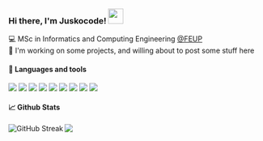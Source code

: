 ### Hi there, I'm Juskocode! <img src="https://raw.githubusercontent.com/MartinHeinz/MartinHeinz/master/wave.gif" width="30px">

<!--- Brief description ---> 
:computer: MSc in Informatics and Computing Engineering [@FEUP](https://sigarra.up.pt/feup/pt/web_page.inicial) <br />
:telescope: I'm working on some projects, and willing about to post some stuff here <br />

#### :wrench: Languages and tools 

<p>
  
  <!--- OS ---> 
  <img src="https://img.shields.io/badge/OS-Linux-informational?style=flat&logo=Linux&logoColor=white&color=AF8FE9">
  <img src="https://img.shields.io/badge/Shell-Bash-informational?style=flat&logo=GNU-Bash&logoColor=white&color=AF8FE9">
    
  <!--- Tools --->   
  <img src="https://img.shields.io/badge/Tools-Git-informational?style=flat&logo=Git&logoColor=white&color=AF8FE9">
  
  <!--- Editors --->
  <img src="https://img.shields.io/badge/Editor-Visual%20Studio%20Code-informational?style=flat&logo=visual-studio-code&logoColor=white&color=AF8FE9">
  <img src="https://img.shields.io/badge/Editor-Emacs-informational?style=flat&logo=emacs%20ide&logoColor=white&color=AF8FE9">
  
  <!--- Programming languages ---> 
  <img src="https://img.shields.io/badge/Code-Python-informational?style=flat&logo=Python&logoColor=white&color=AF8FE9">
  <img src="https://img.shields.io/badge/Code-C-informational?style=flat&logo=C&logoColor=white&color=AF8FE9">
  <img src="https://img.shields.io/badge/Code-Java-informational?style=flat&logo=Java&logoColor=white&color=AF8FE9">
  <img src="https://img.shields.io/badge/Code-C++-informational?style=flat&logo=c%2B%2B&logoColor=white&color=AF8FE9">
  
</p>

#### 📈 Github Stats

<div>
  <img align="center" src="https://github-readme-stats.vercel.app/api?username=Juskocode&count_private=true&theme=tokyonight&show_icons=true&hide_border=false" />
  <a href="https://git.io/streak-stats"><img align="left" src="https://streak-stats.demolab.com?user=Juskocode&theme=tokyonight" alt="GitHub Streak" /></a>
</div>

